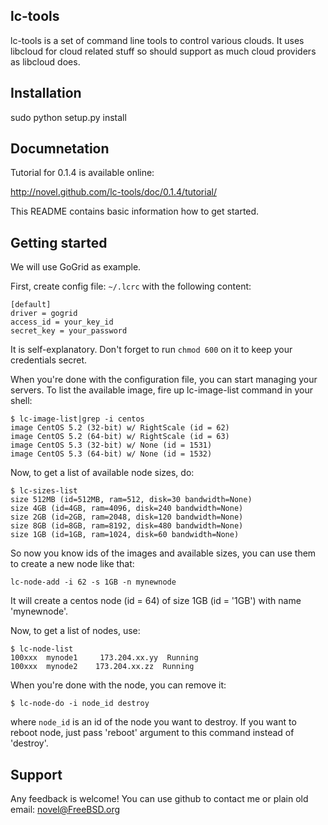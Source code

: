 ## lc-tools

lc-tools is a set of command line tools to control various clouds. It
uses libcloud for cloud related stuff so should support as much cloud
providers as libcloud does.

## Installation

sudo python setup.py install

## Documnetation

Tutorial for 0.1.4 is available online:

http://novel.github.com/lc-tools/doc/0.1.4/tutorial/

This README contains basic information how to get started.

## Getting started

We will use GoGrid as example.

First, create config file: `~/.lcrc` with the following content:

	[default]
	driver = gogrid
	access_id = your_key_id
	secret_key = your_password

It is self-explanatory. Don't forget to run `chmod 600` on it to
keep your credentials secret.

When you're done with the configuration file, you can start managing your
servers. To list the available image, fire up lc-image-list command
in your shell:

	$ lc-image-list|grep -i centos
	image CentOS 5.2 (32-bit) w/ RightScale (id = 62)
	image CentOS 5.2 (64-bit) w/ RightScale (id = 63)
	image CentOS 5.3 (32-bit) w/ None (id = 1531)
	image CentOS 5.3 (64-bit) w/ None (id = 1532)

Now, to get a list of available node sizes, do:

	$ lc-sizes-list
	size 512MB (id=512MB, ram=512, disk=30 bandwidth=None)
	size 4GB (id=4GB, ram=4096, disk=240 bandwidth=None)
	size 2GB (id=2GB, ram=2048, disk=120 bandwidth=None)
	size 8GB (id=8GB, ram=8192, disk=480 bandwidth=None)
	size 1GB (id=1GB, ram=1024, disk=60 bandwidth=None)

So now you know ids of the images and available sizes,
you can use them to create a new node like that:

	lc-node-add -i 62 -s 1GB -n mynewnode

It will create a centos node (id = 64) of size 1GB (id = '1GB')
with name 'mynewnode'.

Now, to get a list of nodes, use:

	$ lc-node-list
	100xxx  mynode1     173.204.xx.yy  Running
	100xxx  mynode2    173.204.xx.zz  Running

When you're done with the node, you can remove it:

	$ lc-node-do -i node_id destroy

where `node_id` is an id of the node you want to destroy. If
you want to reboot node, just pass 'reboot' argument to this
command instead of 'destroy'.

## Support

Any feedback is welcome! You can use github to contact me
or plain old email: novel@FreeBSD.org
